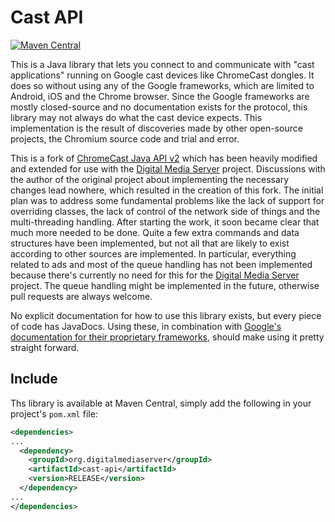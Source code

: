 # Cast API

[![Maven Central](https://maven-badges.sml.io/maven-central/org.digitalmediaserver/cast-api/badge.svg?style=plastic)](https://maven-badges.sml.io/maven-central/org.digitalmediaserver/cast-api)

This is a Java library that lets you connect to and communicate with "cast applications" running on Google cast devices like ChromeCast dongles. It does so without using any of the Google frameworks, which are limited to Android, iOS and the Chrome browser. Since the Google frameworks are mostly closed-source and no documentation exists for the protocol, this library may not always do what the cast device expects. This implementation is the result of discoveries made by other open-source projects, the Chromium source code and trial and error.

This is a fork of [ChromeCast Java API v2](https://github.com/vitalidze/chromecast-java-api-v2) which has been heavily modified and extended for use with the [Digital Media Server](https://github.com/DigitalMediaServer/DigitalMediaServer/) project. Discussions with the author of the original project about implementing the necessary changes lead nowhere, which resulted in the creation of this fork. The initial plan was to address some fundamental problems like the lack of support for overriding classes, the lack of control of the network side of things and the multi-threading handling. After starting the work, it soon became clear that much more needed to be done. Quite a few extra commands and data structures have been implemented, but not all that are likely to exist according to other sources are implemented. In particular, everything related to ads and most of the queue handling has not been implemented because there's currently no need for this for the [Digital Media Server](https://github.com/DigitalMediaServer/DigitalMediaServer/) project. The queue handling might be implemented in the future, otherwise pull requests are always welcome.

No explicit documentation for how to use this library exists, but every piece of code has JavaDocs. Using these, in combination with [Google's documentation for their proprietary frameworks](https://developers.google.com/cast/docs/reference), should make using it pretty straight forward.

## Include

Ths library is available at Maven Central, simply add the following in your project's `pom.xml` file:

```xml
<dependencies>
...
  <dependency>
    <groupId>org.digitalmediaserver</groupId>
    <artifactId>cast-api</artifactId>
    <version>RELEASE</version>
  </dependency>
...
</dependencies>
```
